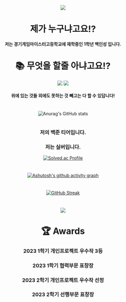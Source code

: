 <div align="center">
<img src="https://capsule-render.vercel.app/api?type=wave&color=auto&height=300&section=header&text=welcome!&fontSize=90" />
 
# 제가 누구냐고요!?
#### 저는 경기게임마이스터고등학교에 재학중인 1학년 백인성 입니다.

# 📚 무엇을 할줄 아냐고요!?
<p> <img src="https://img.shields.io/badge/Unity-gray.svg?style=flat&logo=Unity">  <img src="https://img.shields.io/badge/Csharp-gray.svg?style=flat&logo=C#"></p>

#### 위에 있는 것들 외에도 못하는 것 빼고는 다 할 수 있답니다!

#      

![Anurag's GitHub stats](https://github-readme-stats.vercel.app/api?username=dlstjd0237&show_icons=true&theme=cobalt&include_all_commits=true)

#     
### 저의 백준 티어입니다.
### 저는 실버입니다.

[![Solved.ac Profile](http://mazassumnida.wtf/api/v2/generate_badge?boj=dlstjd0237)](https://solved.ac/dlstjd0237/)
# 
[![Ashutosh's github activity graph](https://github-readme-activity-graph.vercel.app/graph?username=dlstjd0237&theme=dracula)](https://github.com/dlstjd0237/github-readme-activity-graph)
#
[![GitHub Streak](https://streak-stats.demolab.com?user=dlstjd0237&theme=dracula&border_radius=5&locale=ko)](https://git.io/streak-stats)
#
<a href="https://opgc.me/#/users/dlstjd0237" target="_blank"><img src="https://api.opgc.me/githubs/users/dlstjd0237/tag/?theme=basic" /></a>

# 🏆 Awards

### 2023 1학기 개인프로젝트 우수작 3등
### 2023 1학기 협력부문 표창장
### 2023 2학기 개인프로젝트 우수작 선정
### 2023 2학기 선행부문 표창장
</div>
